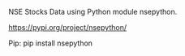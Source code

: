 NSE Stocks Data using Python module nsepython.


https://pypi.org/project/nsepython/


Pip:
  pip install nsepython
